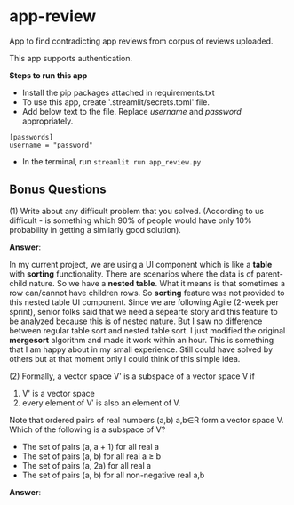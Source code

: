 # app-review
App to find contradicting app reviews from corpus of reviews uploaded.

This app supports authentication.

**Steps to run this app**
* Install the pip packages attached in requirements.txt
* To use this app, create '.streamlit/secrets.toml' file.
* Add below text to the file. Replace _username_ and _password_ appropriately.
```
[passwords]
username = "password"
```
* In the terminal, run `streamlit run app_review.py`

## Bonus Questions
(1) Write about any difficult problem that you solved. (According to us difficult - is something which 90% of people would have only 10% probability in getting a similarly good solution). 

**Answer**:

In my current project, we are using a UI component which is like a **table** with **sorting** functionality.
There are scenarios where the data is of parent-child nature. So we have a **nested table**. What it means is
that sometimes a row can/cannot have children rows. So **sorting** feature was not provided to this nested table
UI component. Since we are following Agile (2-week per sprint), senior folks said that we need a sepearte story
and this feature to be analyzed because this is of nested nature. But I saw no difference between regular table sort
and nested table sort. I just modified the original **mergesort** algorithm and made it work within an hour. 
This is something that I am happy about in my small experience. Still could have solved by others but at that moment
only I could think of this simple idea.

(2) Formally, a vector space V' is a subspace of a vector space V if

1. V' is a vector space
2. every element of V′ is also an element of V.

Note that ordered pairs of real numbers (a,b) a,b∈R form a vector space V. Which of the following is a subspace of V?
* The set of pairs (a, a + 1) for all real a
* The set of pairs (a, b) for all real a ≥ b
* The set of pairs (a, 2a) for all real a
* The set of pairs (a, b) for all non-negative real a,b

**Answer**:
